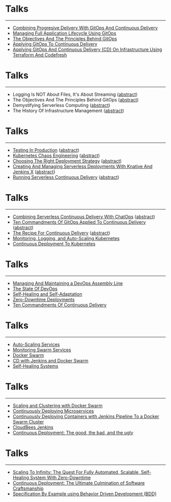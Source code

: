# Talks

---

* [Combining Progresive Delivery With GitOps And Continuous Delivery](https://github.com/vfarcic/vfarcic.github.io/blob/master/gitops/abstracts/progressive.md)
* [Managing Full Application Lifecycle Using GitOps](https://github.com/vfarcic/vfarcic.github.io/blob/master/gitops/abstracts/gitops-cd.md)
* [The Objectives And The Principles Behind GitOps](https://github.com/vfarcic/vfarcic.github.io/blob/master/gitops/abstracts/gitops.md)
* [Applying GitOps To Continuous Delivery](https://github.com/vfarcic/vfarcic.github.io/blob/master/gitops/abstracts/gitops-cf.md)
* [Applying GitOps And Continuous Delivery (CD) On Infrastructure Using Terraform And Codefresh](https://github.com/vfarcic/vfarcic.github.io/blob/master/gitops/abstracts/terraform-cf.md)


# Talks

---

* Logging Is NOT About Files, It's About Streaming ([abstract](https://github.com/vfarcic/vfarcic.github.io/blob/master/catalog/abstracts/loki.md))
* The Objectives And The Principles Behind GitOps ([abstract](https://github.com/vfarcic/vfarcic.github.io/blob/master/gitops/abstracts/gitops.md))
* Demystifying Serverless Computing ([abstract](https://github.com/vfarcic/vfarcic.github.io/blob/master/catalog/abstracts/serverless.md))
* The History Of Infrastructure Management ([abstract](https://github.com/vfarcic/vfarcic.github.io/blob/master/catalog/abstracts/iac-history.md))


# Talks

---

* [Testing In Production](canary-istio/testing-production.html) ([abstract](https://github.com/vfarcic/vfarcic.github.io/blob/master/canary-istio/abstracts/testing-production.md))
* [Kubernetes Chaos Engineering](chaos/index.html) ([abstract](https://github.com/vfarcic/vfarcic.github.io/blob/master/chaos/README.md))
* [Choosing The Right Deployment Strategy](jx/deployment.html) ([abstract](https://github.com/vfarcic/vfarcic.github.io/blob/master/jx/abstracts/deployment.md))
* [Creating And Managing Serverless Deployments With Knative And Jenkins X](jx/serverless-apps.html) ([abstract](https://github.com/vfarcic/vfarcic.github.io/blob/master/jx/abstracts/serverless-apps.md))
* [Running Serverless Continuous Delivery](jx/tekton.html) ([abstract](https://github.com/vfarcic/vfarcic.github.io/blob/master/jx/abstracts/tekton.md))


# Talks

---

* [Combining Serverless Continuous Delivery With ChatOps](jx/prow.html) ([abstract](https://github.com/vfarcic/vfarcic.github.io/blob/master/jx/abstracts/prow.md))
* [Ten Commandments Of GitOps Applied To Continuous Delivery](jx/gitops.html) ([abstract](https://github.com/vfarcic/vfarcic.github.io/blob/master/jx/abstracts/ten-commandments.md))
* [The Recipe For Continuous Delivery](jx/recipe.html) ([abstract](https://github.com/vfarcic/vfarcic.github.io/blob/master/jx/abstracts/recipe.md))
* [Monitoring, Logging, and Auto-Scaling Kubernetes](devops25/index.html)
* [Continuous Deployment To Kubernetes](devops24/index.html)


# Talks

---

* [Managing And Maintaining a DevOps Assembly Line](devops-assembly/index.html)
* [The State Of DevOps](devops20/index.html)
* [Self-Healing and Self-Adaptation](devops22/index.html)
* [Zero-Downtime Deployments](devops21/rolling-updates.html)
* [Ten Commandments Of Continuous Delivery](ten-commandments/index.html)


# Talks

---

* [Auto-Scaling Services](devops22/auto-scaling.html)
* [Monitoring Swarm Services](devops21/monitoring.html)
* [Docker Swarm](devops21/index.html)
* [CD with Jenkins and Docker Swarm](jenkins-swarm/index.html)
* [Self-Healing Systems](self-healing/index.html)


# Talks

---

* [Scaling and Clustering with Docker Swarm](docker-swarm/index.html)
* [Continuously Deploying Microservices](cd-microservices/index.html)
* [Continuously Deploying Containers with Jenkins Pipeline To a Docker Swarm Cluster](cd-pipeline-swarm/index.html)
* [CloudBees Jenkins](jenkins/cb.html)
* [Continuous Deployment: The good, the bad, and the ugly](continuous-deployment-best-practices/index.html)


# Talks

---

* [Scaling To Infinity: The Quest For Fully Automated, Scalable, Self-Healing System With Zero-Downtime](scaling/index.html)
* [Continuous Deployment: The Ultimate Culmination of Software Craftsmanship](cd/index.html)
* [Specification By Example using Behavior Driven Development (BDD)](sbe_bdd/index.html)
